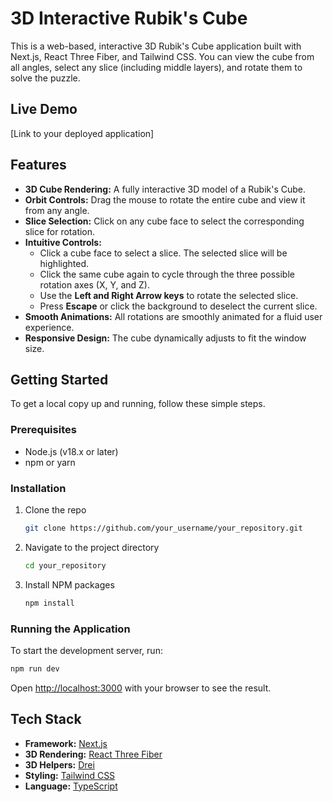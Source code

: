 # 3D Interactive Rubik's Cube

This is a web-based, interactive 3D Rubik's Cube application built with Next.js, React Three Fiber, and Tailwind CSS. You can view the cube from all angles, select any slice (including middle layers), and rotate them to solve the puzzle.

## Live Demo

[Link to your deployed application]

## Features

*   **3D Cube Rendering:** A fully interactive 3D model of a Rubik's Cube.
*   **Orbit Controls:** Drag the mouse to rotate the entire cube and view it from any angle.
*   **Slice Selection:** Click on any cube face to select the corresponding slice for rotation.
*   **Intuitive Controls:**
    *   Click a cube face to select a slice. The selected slice will be highlighted.
    *   Click the same cube again to cycle through the three possible rotation axes (X, Y, and Z).
    *   Use the **Left and Right Arrow keys** to rotate the selected slice.
    *   Press **Escape** or click the background to deselect the current slice.
*   **Smooth Animations:** All rotations are smoothly animated for a fluid user experience.
*   **Responsive Design:** The cube dynamically adjusts to fit the window size.

## Getting Started

To get a local copy up and running, follow these simple steps.

### Prerequisites

*   Node.js (v18.x or later)
*   npm or yarn

### Installation

1.  Clone the repo
    ```sh
    git clone https://github.com/your_username/your_repository.git
    ```
2.  Navigate to the project directory
    ```sh
    cd your_repository
    ```
3.  Install NPM packages
    ```sh
    npm install
    ```

### Running the Application

To start the development server, run:

```sh
npm run dev
```

Open [http://localhost:3000](http://localhost:3000) with your browser to see the result.

## Tech Stack

*   **Framework:** [Next.js](https://nextjs.org/)
*   **3D Rendering:** [React Three Fiber](https://docs.pmnd.rs/react-three-fiber/getting-started/introduction)
*   **3D Helpers:** [Drei](https://github.com/pmndrs/drei)
*   **Styling:** [Tailwind CSS](https://tailwindcss.com/)
*   **Language:** [TypeScript](https://www.typescriptlang.org/)

